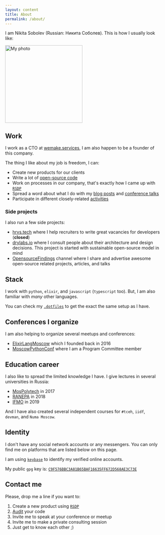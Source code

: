 ```yaml
---
layout: content
title: About
permalink: /about/
---
```


I am Nikita Sobolev (Russian: Никита Соболев).
This is how I usually look like:

<img src="https://avatars3.githubusercontent.com/u/4660275?s=460&v=4" alt="My photo" width="250">

## Work

I work as a CTO at [wemake.services](https://wemake.services),
I am also happen to be a founder of this company.

The thing I like about my job is freedom, I can:
- Create new products for our clients
- Write a lot of [open-source code](https://github.com/sobolevn)
- Work on processes in our company, that's exactly how I came up with [`RSDP`](https://wemake.services/meta/)
- Spread a word about what I do with my [blog posts](https://sobolevn.me/) and [conference talks](https://sobolevn.me/talks/)
- Participate in different closely-related [activities](https://sobolevn.me/activities/)

### Side projects

I also run a few side projects:

- [hrvs.tech](https://hrvs.tech/) where I help recruiters to write great vacancies for developers (**closed**)
- [drylabs.io](https://drylabs.io/) where I consult people about their architecture and design decisions. This project is started with sustainable open-source model in mind
- [OpensourceFindings](https://tgstat.ru/channel/@opensource_findings) channel where I share and advertise awesome open-source related projects, articles, and talks

## Stack

I work with `python`, `elixir`, and `javascript` (`typescript` too).
But, I am also familiar with *many* other languages.

You can check my [`.dotfiles`](https://github.com/sobolevn/dotfiles) to get
the exact the same setup as I have.

## Conferences I organize

I am also helping to organize several meetups and conferences:
- [ElixirLangMoscow](http://elixir-lang.moscow/) which I founded back in 2016
- [MoscowPythonConf](http://conf.python.ru) where I am a Program Committee member

## Education career

I also like to spread the limited knowledge I have.
I give lectures in several universities in Russia:
- [MosPolytech](https://mospolytech.ru/) in 2017
- [RANEPA](https://www.ranepa.ru/) in 2018
- [IFMO](http://www.ifmo.ru/) in 2019

And I have also created several
independent courses for `#tceh`, `iidf`, `devman`, and `Numa Moscow`.

## Identity

I don't have any social network accounts or any messengers.
You can only find me on platforms that are listed below on this page.

I am using [`keybase`](https://keybase.io/sobolevn) to identify
my verified online accounts.

My public `gpg` key is: [`C9F576BBC3A81B65BAF16635FF672D568AE3C73E`](https://keybase.io/sobolevn/pgp_keys.asc?fingerprint=c9f576bbc3a81b65baf16635ff672d568ae3c73e)

## Contact me

Please, drop me a line if you want to:

1. Create a new product using [`RSDP`](https://wemake.services/meta)
2. [Audit](https://wemake.services/meta/rsdp/audits/) your code
3. Invite me to speak at your conference or meetup
4. Invite me to make a private consulting session
5. Just get to know each other ;)
